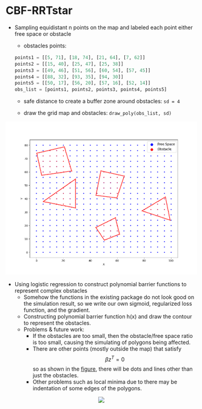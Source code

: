 # CBF-RRTstar

+ Sampling equidistant n points on the map and labeled each point either free space or obstacle

  + obstacles points:

  ```python
  points1 = [[5, 71], [18, 74], [21, 64], [7, 62]]
  points2 = [[15, 40], [25, 47], [25, 38]]
  points3 = [[49, 46], [51, 56], [60, 54], [57, 45]]
  points4 = [[88, 32], [93, 35], [94, 30]]
  points5 = [[50, 17], [56, 20], [57, 16], [52, 14]]
  obs_list = [points1, points2, points3, points4, points5]
  ```

  + safe distance to create a buffer zone around obstacles: `sd = 4`

  + draw the grid map and obstacles: `draw_poly(obs_list, sd)`

<div style="text-align: center;">
    <img src="./results/originobs.png" width="600">
</div>


+ Using logistic regression to construct polynomial barrier functions to represent complex obstacles
  + Somehow the functions in the existing package do not look good on the simulation result, so we write our own sigmoid, regularized loss function, and the gradient.
  + Constructing polynomial barrier function h(x) and draw the contour to represent the obstacles.
  + Problems & future work: 
    + If the obstacles are too small, then the obstacle/free space ratio is too small, causing the simulating of polygons being affected.
    + There are other points (mostly outside the map) that satisfy $$\beta z^T = 0$$ so as shown in the [figure](#image-anchor), there will be dots and lines other than just the obstacles.
    + Other problems such as local minima due to there may be indentation of some edges of the polygons.

<div style="text-align: center;">
<a name="image-anchor"></a>
<img src="./results/numti_classify.png" width="600">
</div>